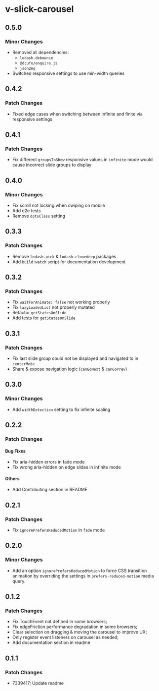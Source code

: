 # v-slick-carousel

## 0.5.0

### Minor Changes

- Removed all dependencies:
    - `lodash.debounce`
    - `@dcufo/enquire.js`
    - `json2mq`
- Switched responsive settings to use min-width queries

## 0.4.2

### Patch Changes

- Fixed edge cases when switching between infinite and finite via responsive settings

## 0.4.1

### Patch Changes

- Fix different `groupsToShow` responsive values in `infinite` mode would cause incorrect slide groups to display

## 0.4.0

### Minor Changes

- Fix scroll not locking when swiping on mobile
- Add e2e tests
- Remove `dotsClass` setting

## 0.3.3

### Patch Changes

- Remove `lodash.pick` & `lodash.clonedeep` packages
- Add `build:watch` script for documentation development

## 0.3.2

### Patch Changes

- Fix `waitForAnimate: false` not working properly
- Fix `lazyLoadedList` not properly mutated
- Refactor `getStatesOnSlide`
- Add tests for `getStatesOnSlide`

## 0.3.1

### Patch Changes

- Fix last slide group could not be displayed and navigated to in `centerMode`
- Share & expose navigation logic (`canGoNext` & `canGoPrev`)

## 0.3.0

### Minor Changes

- Add `widthDetection` setting to fix infinite scaling

## 0.2.2

### Patch Changes

#### Bug Fixes

- Fix aria-hidden errors in fade mode
- Fix wrong aria-hidden on edge slides in infinite mode

#### Others

- Add Contributing section in README

## 0.2.1

### Patch Changes

- Fix `ignorePrefersReducedMotion` in `fade` mode

## 0.2.0

### Minor Changes

- Add an option `ignorePrefersReducedMotion` to force CSS transition animation by overriding the settings in
  `prefers-reduced-motion` media query.

## 0.1.2

### Patch Changes

- Fix TouchEvent not defined in some browsers;
- Fix edgeFriction performance degradation in some browsers;
- Clear selection on dragging & moving the carousel to improve UX;
- Only register event listeners on carousel as needed;
- Add documentation section in readme

## 0.1.1

### Patch Changes

- 7339417: Update readme
